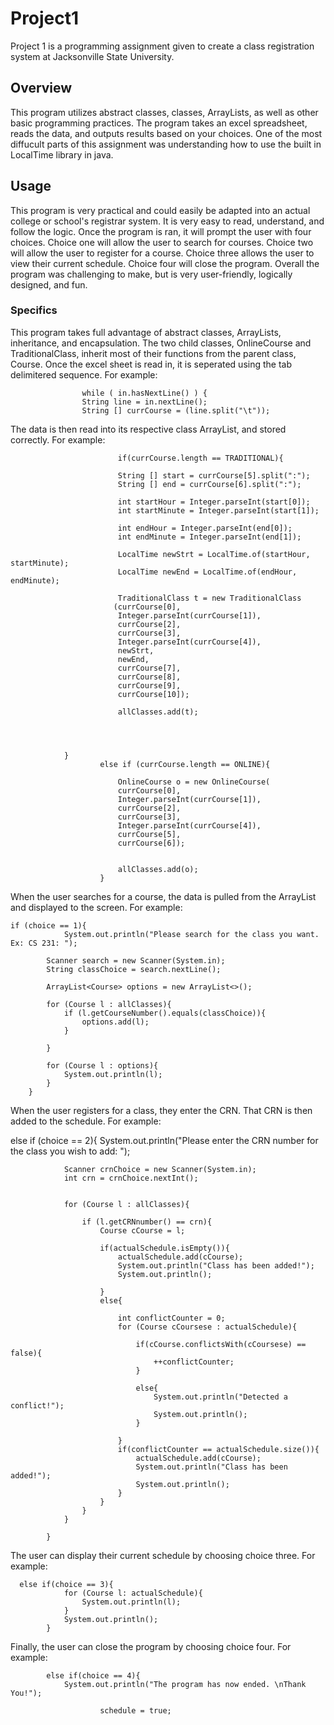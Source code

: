 # Project1

Project 1 is a programming assignment given to create a class registration system at Jacksonville State University.


## Overview
This program utilizes abstract classes, classes, ArrayLists, as well as other basic programming practices. The program takes an excel spreadsheet, reads the data, and outputs results based on your choices. One of the most diffucult parts of this assignment was understanding how to use the built in LocalTime library in java.

## Usage
This program is very practical and could easily be adapted into an actual college or school's registrar system. It is very easy to read, understand, and follow the logic. Once the program is ran, it will prompt the user with four choices. Choice one will allow the user to search for courses. Choice two will allow the user to register for a course. Choice three allows the user to view their current schedule. Choice four will close the program. Overall the program was challenging to make, but is very user-friendly, logically designed, and fun.


### Specifics
This program takes full advantage of abstract classes, ArrayLists, inheritance, and encapsulation. The two child classes, OnlineCourse and TraditionalClass, inherit most of their functions from the parent class, Course. Once the excel sheet is read in, it is seperated using the tab delimitered sequence. For example:

                    while ( in.hasNextLine() ) {
                    String line = in.nextLine();
                    String [] currCourse = (line.split("\t"));


The data is then read into its respective class ArrayList, and stored correctly. For example:

                            if(currCourse.length == TRADITIONAL){
                            
                            String [] start = currCourse[5].split(":");
                            String [] end = currCourse[6].split(":");
                            
                            int startHour = Integer.parseInt(start[0]);
                            int startMinute = Integer.parseInt(start[1]);
                            
                            int endHour = Integer.parseInt(end[0]);
                            int endMinute = Integer.parseInt(end[1]);
                            
                            LocalTime newStrt = LocalTime.of(startHour, startMinute);
                            LocalTime newEnd = LocalTime.of(endHour, endMinute);
                            
                            TraditionalClass t = new TraditionalClass
                           (currCourse[0], 
                            Integer.parseInt(currCourse[1]),
                            currCourse[2],
                            currCourse[3],
                            Integer.parseInt(currCourse[4]),
                            newStrt,
                            newEnd,
                            currCourse[7],
                            currCourse[8],
                            currCourse[9],
                            currCourse[10]);
                            
                            allClasses.add(t);
                            
                            
                            
                  
                }
                        else if (currCourse.length == ONLINE){
                            
                            OnlineCourse o = new OnlineCourse(
                            currCourse[0],
                            Integer.parseInt(currCourse[1]),
                            currCourse[2],
                            currCourse[3],
                            Integer.parseInt(currCourse[4]),
                            currCourse[5],
                            currCourse[6]);
                            
                            
                            allClasses.add(o);
                        }




When the user searches for a course, the data is pulled from the ArrayList and displayed to the screen. For example:

    if (choice == 1){
                System.out.println("Please search for the class you want. Ex: CS 231: ");
            
            Scanner search = new Scanner(System.in);
            String classChoice = search.nextLine();
            
            ArrayList<Course> options = new ArrayList<>();
            
            for (Course l : allClasses){
                if (l.getCourseNumber().equals(classChoice)){
                    options.add(l);
                }
                
            }
            
            for (Course l : options){
                System.out.println(l);  
            }
        }



When the user registers for a class, they enter the CRN. That CRN is then added to the schedule. For example:

else if (choice == 2){
                System.out.println("Please enter the CRN number for the class you wish to add: ");
                
                Scanner crnChoice = new Scanner(System.in);
                int crn = crnChoice.nextInt();
                
                
                for (Course l : allClasses){
                    
                    if (l.getCRNnumber() == crn){
                        Course cCourse = l;
                        
                        if(actualSchedule.isEmpty()){
                            actualSchedule.add(cCourse);
                            System.out.println("Class has been added!");
                            System.out.println();
                            
                        }
                        else{
                            
                            int conflictCounter = 0;
                            for (Course cCoursese : actualSchedule){
                                
                                if(cCourse.conflictsWith(cCoursese) == false){
                                    ++conflictCounter;
                                }
                                
                                else{
                                    System.out.println("Detected a conflict!");
                                    System.out.println();
                                }
                                
                            }
                            if(conflictCounter == actualSchedule.size()){
                                actualSchedule.add(cCourse);
                                System.out.println("Class has been added!");
                                System.out.println();
                            }
                        }
                    }
                }
                
            }


The user can display their current schedule by choosing choice three. For example:

      else if(choice == 3){
                for (Course l: actualSchedule){
                    System.out.println(l);
                }
                System.out.println();
            }

Finally, the user can close the program by choosing choice four. For example: 

            else if(choice == 4){
                System.out.println("The program has now ended. \nThank You!");
                        
                        schedule = true;
